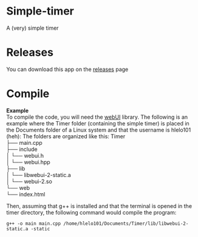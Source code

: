 # Simple-timer
A (very) simple timer
# Releases
You can download this app on the [releases](http://github.com/hlelo101/Simple-timer/releases) page
# Compile
**Example**\
To compile the code, you will need the [webUI](http://webui.me) library.
The following is an example where the Timer folder (containing the simple timer) is placed in the Documents folder of a Linux system and that the username is hlelo101 (heh):
The folders are organized like this:
Timer\
├── main.cpp\
├── include\
│   └── webui.h\
│   └── webui.hpp\
├── lib\
│   └── libwebui-2-static.a\
│   └── webui-2.so\
└── web\
    └── index.html
    
Then, assuming that g++ is installed and that the terminal is opened in the timer directory, the following command would compile the program:
```batch
g++ -o main main.cpp /home/hlelo101/Documents/Timer/lib/libwebui-2-static.a -static
```
